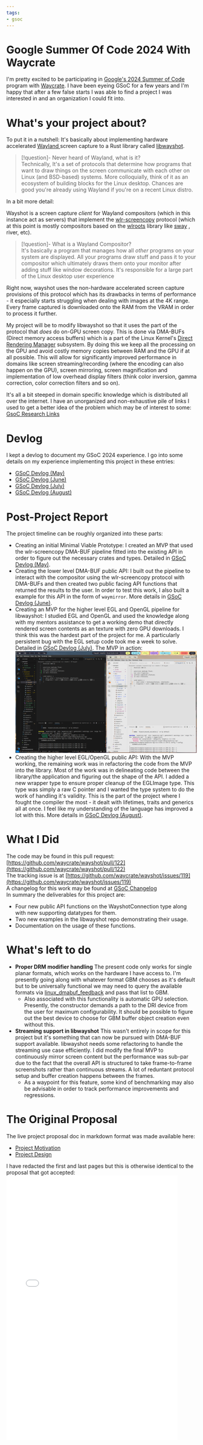 ```yaml
---
tags:
- gsoc
---
```

   
   
# Google Summer Of Code 2024 With Waycrate   
   
I'm pretty excited to be participating in [Google's 2024 Summer of Code ](https://en.wikipedia.org/wiki/Google_Summer_of_Code)program with [Waycrate](https://waycrate.github.io/index.html). I have been eyeing GSoC for a few years and I'm happy that after a few false starts I was able to find a project I was interested in and an organization I could fit into.   
   
# What's your project about?   
To put it in a nutshell: It's basically about implementing hardware accelerated [Wayland ](https://en.wikipedia.org/wiki/Wayland_(protocol))screen capture to a Rust library called [libwayshot](https://github.com/waycrate/wayshot).    
   
> [!question]- Never heard of Wayland, what is it?   
> Technically, It's a set of protocols that determine how programs that want to draw things on the screen communicate with each other on Linux (and BSD-based) systems. More colloquially, think of it as an ecosystem of building blocks for the Linux desktop. Chances are good you're already using Wayland if you're on a recent Linux distro.    
   
In a bit more detail:    
   
Wayshot is a screen capture *client* for Wayland compositors (which in this instance act as servers) that implement the [wlr-screencopy](https://wayland.app/protocols/wlr-screencopy-unstable-v1)  protocol (which at this point is mostly compositors based on the [wlroots](https://github.com/swaywm/wlroots) library like [sway](https://en.wikipedia.org/wiki/Sway_(window_manager)) , river, etc).   
> [!question]- What is a Wayland Compositor?    
> It's basically a program that manages how all *other* programs on your system are displayed. All your programs draw stuff and pass it to your compositor which ultimately draws them onto your monitor after adding stuff like window decorations. It's responsible for a large part of the Linux desktop user experience   
   
Right now, wayshot uses the non-hardware accelerated screen capture provisions of this protocol which has its drawbacks in terms of performance - it especially starts struggling when dealing with images at the 4K range. Every frame captured is downloaded onto the RAM from the VRAM in order to process it further.   
   
My project will be to modify libwayshot so that it uses the part of the protocol that *does* do on-GPU screen copy. This is done via  DMA-BUFs (Direct memory access buffers) which is a part of the Linux Kernel's [Direct Rendering Manager](https://en.wikipedia.org/wiki/Direct_Rendering_Manager) subsystem. By doing this we keep all the processing on the GPU and avoid costly memory copies between RAM and the GPU if at all possible. This will allow for significantly improved performance in domains like screen streaming/recording (where the encoding can also happen on the GPU), screen mirroring, screen magnification and implementation of low overhead display filters (think color inversion, gamma correction, color correction filters and so on).    
   
It's all a bit steeped in domain specific knowledge which is distributed all over the internet. I have an unorganized and non-exhaustive pile of links I used to get a better idea of the problem which may be of interest to some:  [GsoC Research Links](../GSOC/GsoC%20Research%20Links.md)   
   
# Devlog   
I kept a devlog to document my GSoC 2024 experience. I go into some details  on my experience implementing this project in these entries:   
   
- [GSoC Devlog (May)](../GSOC/GSoC%20Devlog%20%28May%29.md)   
- [GSoC Devlog (June)](../GSOC/GSoC%20Devlog%20%28June%29.md)   
- [GSoC Devlog (July)](../GSOC/GSoC%20Devlog%20%28July%29.md)   
- [GSoC Devlog (August)](../GSOC/GSoC%20Devlog%20%28August%29.md)   
   
# Post-Project Report   
The project timeline can be roughly organized into these parts:   
   
- Creating an initial Minimal Viable Prototype: I created an MVP that used the wlr-screencopy DMA-BUF pipeline fitted into the existing API in order to figure out the necessary crates and types. Detailed in [GSoC Devlog (May)](../GSOC/GSoC%20Devlog%20%28May%29.md).   
- Creating the lower level DMA-BUF public API: I built out the pipeline to interact with the compositor using the wlr-screencopy protocol with DMA-BUFs and then created two public facing API functions that returned the results to the user. In order to test this work, I also built a example for this API in the form of `waymirror`. More details in [GSoC Devlog (June)](../GSOC/GSoC%20Devlog%20%28June%29.md).   
- Creating an MVP for the higher level EGL and OpenGL pipeline for libwayshot: I studied EGL and OpenGL and used the knowledge along with my mentors assistance to get a working demo that directly rendered screen contents as an texture with zero GPU downloads. I think this was the hardest part of the project for me. A particularly persistent bug with the EGL setup code took me a week to solve. Detailed in [GSoC Devlog (July)](../GSOC/GSoC%20Devlog%20%28July%29.md). The MVP in action: ![](../_attachments/Pasted%20image%2020240730180043.png)   
- Creating the higher level EGL/OpenGL public API: With the  MVP working, the remaining work was in refactoring the code from the MVP into the library. Most of the work was in delineating code between the library/the application and figuring out the shape of the API. I added a new wrapper type to ensure proper cleanup of the EGLImage type. This type was simply a raw C pointer and I wanted the type system to do the work of handling it's validity. This is the part of the project where I fought the compiler the most - it dealt with lifetimes, traits and generics all at once. I feel like my understanding of the language has improved a lot with this. More details in [GSoC Devlog (August)](../GSOC/GSoC%20Devlog%20%28August%29.md).   
   
# What I Did   
The code may be found in this pull request: [https://github.com/waycrate/wayshot/pull/122](https://github.com/waycrate/wayshot/pull/122)   
The tracking issue is at [https://github.com/waycrate/wayshot/issues/119](https://github.com/waycrate/wayshot/issues/119)   
A changelog for this work may be found at [GSoC Changelog](../GSOC/GSoC%20Changelog.md)   
In summary the deliverables for this project are:   
   
- Four new public API functions on the WayshotConnection type along with new supporting datatypes for them.   
- Two new examples in the libwayshot repo demonstrating their usage.   
- Documentation on the usage of these functions.   
   
# What's left to do   
   
- **Proper DRM modifier handling**  The present code only works for single planar formats, which works on the hardware I have access to. I'm presently going along with whatever format GBM chooses as it's default but to be universally functional we may need to query the available formats via [linux_dmabuf_feedback](https://wayland.app/protocols/linux-dmabuf-v1#zwp_linux_dmabuf_feedback_v1) and pass that list to GBM.    
	- Also associated with this functionality is automatic GPU selection. Presently, the constructor demands a path to the DRI device from the user for maximum configurability. It should be possible to figure out the best device to choose for GBM buffer object creation even without this.    
- **Streaming support in libwayshot** This wasn't entirely in scope for this project but it's something that can now be pursued with DMA-BUF support available. libwayshot needs some refactoring to handle the streaming use case efficiently. I did modify the final MVP to continuously mirror screen content but the performance was sub-par due to the fact that the overall API is structured to take frame-to-frame screenshots rather than continuous streams. A lot of reduntant protocol setup and buffer creation happens between the frames.      
	- As a waypoint for this feature, some kind of benchmarking may also be advisable in order to track performance improvements and regressions.   
   
# The Original Proposal   
The live project proposal doc in markdown format was made available here:   
   
- [Project Motivation](../GSOC/Project%20Motivation.md)   
- [Project Design](../GSOC/Project%20Design.md)   
   
I have redacted the first and last pages but this is otherwise identical to the proposal that got accepted:   
<embed src="../GSOC/Waycrate_GSOC_2024.pdf" width="90%" height="700px">   
